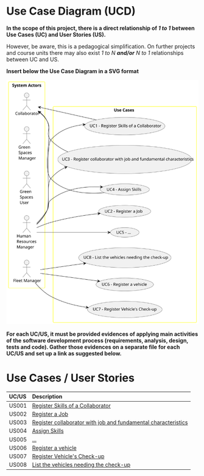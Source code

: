 # Use Case Diagram (UCD)

**In the scope of this project, there is a direct relationship of _1 to 1_ between Use Cases (UC) and User Stories (US).**

However, be aware, this is a pedagogical simplification. On further projects and course units there may also exist _1 to N **and/or** N to 1_ relationships between UC and US.

**Insert below the Use Case Diagram in a SVG format**

![Use Case Diagram](svg/use-case-diagram.svg)

**For each UC/US, it must be provided evidences of applying main activities of the software development process (requirements, analysis, design, tests and code). Gather those evidences on a separate file for each UC/US and set up a link as suggested below.**

# Use Cases / User Stories

| UC/US | Description                                                                             |                   
|:------|:----------------------------------------------------------------------------------------|
| US001 | [Register Skills of a Collaborator](../../us01/Readme.md)                              |
| US002 | [Register a Job](../../us002/Readme.md)                                                 |
| US003 | [Register collaborator with job and fundamental characteristics](../../us003/Readme.md) |
| US004 | [Assign Skills](../../us004/Readme.md)                                                  |
| US005 | [...](../../us05/Readme.md)                                                            |
| US006 | [Register a vehicle](../../us006/Readme.md)                                             |
| US007 | [Register Vehicle's Check-up](../../us007/Readme.md)                                    |
| US008 | [List the vehicles needing the check-up](../../us008/Readme.md)                                                            |
